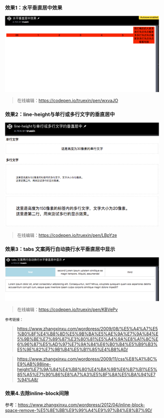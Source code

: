 
### 效果1：水平垂直居中效果
![](.codepen_images/b5145766.png)
> 在线编辑：https://codepen.io/truexin/pen/wxvaJO

### 效果2：line-height与单行或多行文字的垂直居中
![](.codepen_images/489f36bb.png)
> 在线编辑：https://codepen.io/truexin/pen/LBpYze

### 效果3：tabs 文案两行自动换行水平垂直居中显示
![](.codepen_images/b29a10b4.png)
> 在线编辑：https://codepen.io/truexin/pen/KBVePv

```参考链接：```
> https://www.zhangxinxu.com/wordpress/2009/08/%E5%A4%A7%E5%B0%8F%E4%B8%8D%E5%9B%BA%E5%AE%9A%E7%9A%84%E5%9B%BE%E7%89%87%E3%80%81%E5%A4%9A%E8%A1%8C%E6%96%87%E5%AD%97%E7%9A%84%E6%B0%B4%E5%B9%B3%E5%9E%82%E7%9B%B4%E5%B1%85%E4%B8%AD/

> https://www.zhangxinxu.com/wordpress/2009/11/css%E8%A1%8C%E9%AB%98line-height%E7%9A%84%E4%B8%80%E4%BA%9B%E6%B7%B1%E5%85%A5%E7%90%86%E8%A7%A3%E5%8F%8A%E5%BA%94%E7%94%A8/

### 效果4.去除inline-block间隙
参考：https://www.zhangxinxu.com/wordpress/2012/04/inline-block-space-remove-%E5%8E%BB%E9%99%A4%E9%97%B4%E8%B7%9D/
